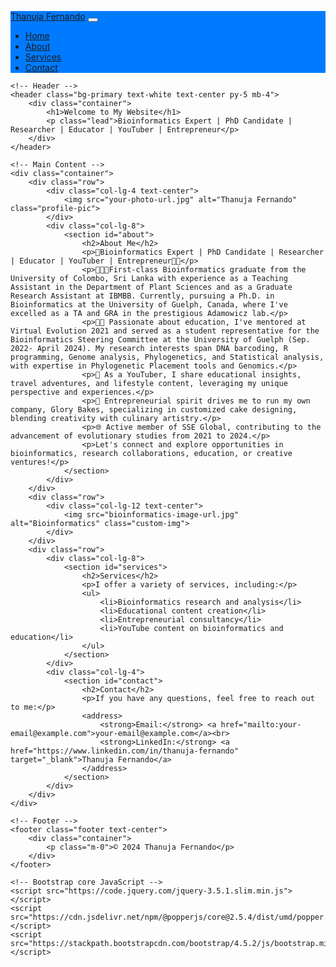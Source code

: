 <html lang="en">
<head>
    <meta charset="UTF-8">
    <meta name="viewport" content="width=device-width, initial-scale=1.0">
    <title>Thanuja Fernando's Website</title>
    <link rel="stylesheet" href="https://stackpath.bootstrapcdn.com/bootstrap/4.5.2/css/bootstrap.min.css">
    <style>
        body {
            padding-top: 56px;
        }
        .bg-primary {
            background-color: #007bff !important;
        }
        .footer {
            background-color: #f8f9fa;
            padding: 20px 0;
        }
        .profile-pic {
            width: 150px;
            height: 150px;
            object-fit: cover;
            border-radius: 50%;
            margin-bottom: 20px;
        }
        .custom-img {
            width: 100%;
            height: auto;
            margin-bottom: 20px;
        }
    </style>
</head>
<body>
    <!-- Navbar -->
    <nav class="navbar navbar-expand-lg navbar-dark bg-primary fixed-top">
        <div class="container">
            <a class="navbar-brand" href="#">Thanuja Fernando</a>
            <button class="navbar-toggler" type="button" data-toggle="collapse" data-target="#navbarResponsive" aria-controls="navbarResponsive" aria-expanded="false" aria-label="Toggle navigation">
                <span class="navbar-toggler-icon"></span>
            </button>
            <div class="collapse navbar-collapse" id="navbarResponsive">
                <ul class="navbar-nav ml-auto">
                    <li class="nav-item active">
                        <a class="nav-link" href="#">Home</a>
                    </li>
                    <li class="nav-item">
                        <a class="nav-link" href="#about">About</a>
                    </li>
                    <li class="nav-item">
                        <a class="nav-link" href="#services">Services</a>
                    </li>
                    <li class="nav-item">
                        <a class="nav-link" href="#contact">Contact</a>
                    </li>
                </ul>
            </div>
        </div>
    </nav>

    <!-- Header -->
    <header class="bg-primary text-white text-center py-5 mb-4">
        <div class="container">
            <h1>Welcome to My Website</h1>
            <p class="lead">Bioinformatics Expert | PhD Candidate | Researcher | Educator | YouTuber | Entrepreneur</p>
        </div>
    </header>

    <!-- Main Content -->
    <div class="container">
        <div class="row">
            <div class="col-lg-4 text-center">
                <img src="your-photo-url.jpg" alt="Thanuja Fernando" class="profile-pic">
            </div>
            <div class="col-lg-8">
                <section id="about">
                    <h2>About Me</h2>
                    <p>🔬Bioinformatics Expert | PhD Candidate | Researcher | Educator | YouTuber | Entrepreneur👩‍🍳</p>
                    <p>👩🏻‍🎓First-class Bioinformatics graduate from the University of Colombo, Sri Lanka with experience as a Teaching Assistant in the Department of Plant Sciences and as a Graduate Research Assistant at IBMBB. Currently, pursuing a Ph.D. in Bioinformatics at the University of Guelph, Canada, where I've excelled as a TA and GRA in the prestigious Adamowicz lab.</p>
                    <p>👩‍🏫 Passionate about education, I've mentored at Virtual Evolution 2021 and served as a student representative for the Bioinformatics Steering Committee at the University of Guelph (Sep. 2022- April 2024). My research interests span DNA barcoding, R programming, Genome analysis, Phylogenetics, and Statistical analysis, with expertise in Phylogenetic Placement tools and Genomics.</p>
                    <p>🎥 As a YouTuber, I share educational insights, travel adventures, and lifestyle content, leveraging my unique perspective and experiences.</p>
                    <p>💼 Entrepreneurial spirit drives me to run my own company, Glory Bakes, specializing in customized cake designing, blending creativity with culinary artistry.</p>
                    <p>🌐 Active member of SSE Global, contributing to the advancement of evolutionary studies from 2021 to 2024.</p>
                    <p>Let's connect and explore opportunities in bioinformatics, research collaborations, education, or creative ventures!</p>
                </section>
            </div>
        </div>
        <div class="row">
            <div class="col-lg-12 text-center">
                <img src="bioinformatics-image-url.jpg" alt="Bioinformatics" class="custom-img">
            </div>
        </div>
        <div class="row">
            <div class="col-lg-8">
                <section id="services">
                    <h2>Services</h2>
                    <p>I offer a variety of services, including:</p>
                    <ul>
                        <li>Bioinformatics research and analysis</li>
                        <li>Educational content creation</li>
                        <li>Entrepreneurial consultancy</li>
                        <li>YouTube content on bioinformatics and education</li>
                    </ul>
                </section>
            </div>
            <div class="col-lg-4">
                <section id="contact">
                    <h2>Contact</h2>
                    <p>If you have any questions, feel free to reach out to me:</p>
                    <address>
                        <strong>Email:</strong> <a href="mailto:your-email@example.com">your-email@example.com</a><br>
                        <strong>LinkedIn:</strong> <a href="https://www.linkedin.com/in/thanuja-fernando" target="_blank">Thanuja Fernando</a>
                    </address>
                </section>
            </div>
        </div>
    </div>

    <!-- Footer -->
    <footer class="footer text-center">
        <div class="container">
            <p class="m-0">© 2024 Thanuja Fernando</p>
        </div>
    </footer>

    <!-- Bootstrap core JavaScript -->
    <script src="https://code.jquery.com/jquery-3.5.1.slim.min.js"></script>
    <script src="https://cdn.jsdelivr.net/npm/@popperjs/core@2.5.4/dist/umd/popper.min.js"></script>
    <script src="https://stackpath.bootstrapcdn.com/bootstrap/4.5.2/js/bootstrap.min.js"></script>
</body>
</html>
